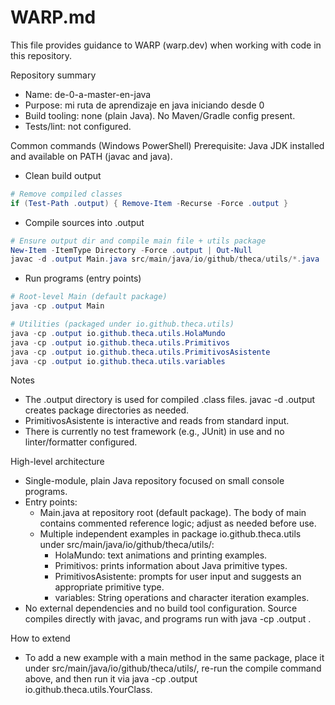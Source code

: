 # WARP.md

This file provides guidance to WARP (warp.dev) when working with code in this repository.

Repository summary
- Name: de-0-a-master-en-java
- Purpose: mi ruta de aprendizaje en java iniciando desde 0
- Build tooling: none (plain Java). No Maven/Gradle config present.
- Tests/lint: not configured.

Common commands (Windows PowerShell)
Prerequisite: Java JDK installed and available on PATH (javac and java).

- Clean build output

```powershell
# Remove compiled classes
if (Test-Path .output) { Remove-Item -Recurse -Force .output }
```

- Compile sources into .output

```powershell
# Ensure output dir and compile main file + utils package
New-Item -ItemType Directory -Force .output | Out-Null
javac -d .output Main.java src/main/java/io/github/theca/utils/*.java
```

- Run programs (entry points)

```powershell
# Root-level Main (default package)
java -cp .output Main

# Utilities (packaged under io.github.theca.utils)
java -cp .output io.github.theca.utils.HolaMundo
java -cp .output io.github.theca.utils.Primitivos
java -cp .output io.github.theca.utils.PrimitivosAsistente
java -cp .output io.github.theca.utils.variables
```

Notes
- The .output directory is used for compiled .class files. javac -d .output creates package directories as needed.
- PrimitivosAsistente is interactive and reads from standard input.
- There is currently no test framework (e.g., JUnit) in use and no linter/formatter configured.

High-level architecture
- Single-module, plain Java repository focused on small console programs.
- Entry points:
  - Main.java at repository root (default package). The body of main contains commented reference logic; adjust as needed before use.
  - Multiple independent examples in package io.github.theca.utils under src/main/java/io/github/theca/utils/:
    - HolaMundo: text animations and printing examples.
    - Primitivos: prints information about Java primitive types.
    - PrimitivosAsistente: prompts for user input and suggests an appropriate primitive type.
    - variables: String operations and character iteration examples.
- No external dependencies and no build tool configuration. Source compiles directly with javac, and programs run with java -cp .output <FullyQualifiedClass>.

How to extend
- To add a new example with a main method in the same package, place it under src/main/java/io/github/theca/utils/, re-run the compile command above, and then run it via java -cp .output io.github.theca.utils.YourClass.

